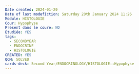 ```yaml
---
Date created: 2024-01-20
Date of last modefiction: Saturday 20th January 2024 11:26
Module: HISTOLOGIE
Cour: Hypophyse
Present dans le coure: NO
Étudiée: YES
tags:
  - SECONDYEAR
  - ENDOCRINE
  - HISTOLOGIE
CREATED: YES
QCM: SOLVED
cards-deck: Second Year/ENDOCRINOLOGY/HISTOLOGIE::Hypophyse
---
```


```toc
```